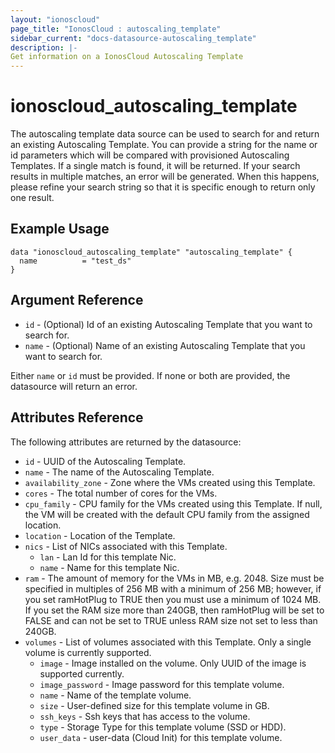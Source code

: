 ```yaml
---
layout: "ionoscloud"
page_title: "IonosCloud : autoscaling_template"
sidebar_current: "docs-datasource-autoscaling_template"
description: |-
Get information on a IonosCloud Autoscaling Template
---
```


# ionoscloud\_autoscaling_template

The autoscaling template data source can be used to search for and return an existing Autoscaling Template. You can provide a string for the name or id parameters which will be compared with provisioned Autoscaling Templates. If a single match is found, it will be returned. If your search results in multiple matches, an error will be generated. When this happens, please refine your search string so that it is specific enough to return only one result.

## Example Usage

```hcl
data "ionoscloud_autoscaling_template" "autoscaling_template" {
  name			= "test_ds"
}
```

## Argument Reference

* `id` - (Optional) Id of an existing Autoscaling Template that you want to search for.
* `name` - (Optional) Name of an existing Autoscaling Template that you want to search for.

Either `name` or `id` must be provided. If none or both are provided, the datasource will return an error.

## Attributes Reference

The following attributes are returned by the datasource:


* `id` - UUID of the Autoscaling Template.
* `name` - The name of the Autoscaling Template.
* `availability_zone` - Zone where the VMs created using this Template.
* `cores` - The total number of cores for the VMs.
* `cpu_family` - CPU family for the VMs created using this Template. If null, the VM will be created with the default CPU family from the assigned location.
* `location` - Location of the Template.
* `nics` - List of NICs associated with this Template.
    * `lan` - Lan Id for this template Nic.
    * `name` - Name for this template Nic.
* `ram` - The amount of memory for the VMs in MB, e.g. 2048. Size must be specified in multiples of 256 MB with a minimum of 256 MB; however, if you set ramHotPlug to TRUE then you must use a minimum of 1024 MB. If you set the RAM size more than 240GB, then ramHotPlug will be set to FALSE and can not be set to TRUE unless RAM size not set to less than 240GB.
* `volumes` - List of volumes associated with this Template. Only a single volume is currently supported.
    * `image` - Image installed on the volume. Only UUID of the image is supported currently.
    * `image_password` - Image password for this template volume.
    * `name` - Name of the template volume.
    * `size` - User-defined size for this template volume in GB.
    * `ssh_keys` - Ssh keys that has access to the volume.
    * `type` - Storage Type for this template volume (SSD or HDD).
    * `user_data` - user-data (Cloud Init) for this template volume.